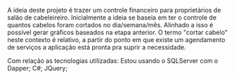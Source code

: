 A ideia deste projeto é trazer um controle financeiro para proprietários de salão de cabeleireiro.
Inicialmente a ideia se baseia em ter o controle de quantos cabelos foram cortados no dia/semana/mês.
Alinhado a isso é possível gerar gráficos baseados na etapa anterior.
O termo "cortar cabelo" neste contexto é relativo, a partir do ponto em que existe um agendamento de serviços a aplicação está pronta pra suprir a necessidade.


Com relação as tecnologias utilizadas:
Estou usando o SQLServer com o Dapper;
C#;
JQuery;


